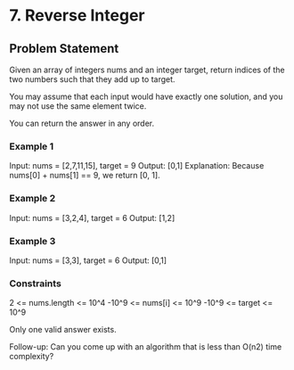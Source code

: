 # 7. Reverse Integer

## Problem Statement

Given an array of integers nums and an integer target, return indices of the two numbers such that they add up to target.

You may assume that each input would have exactly one solution, and you may not use the same element twice.

You can return the answer in any order.

### Example 1

Input: nums = [2,7,11,15], target = 9
Output: [0,1]
Explanation: Because nums[0] + nums[1] == 9, we return [0, 1].

### Example 2

Input: nums = [3,2,4], target = 6
Output: [1,2]

### Example 3

Input: nums = [3,3], target = 6
Output: [0,1]

### Constraints

2 <= nums.length <= 10^4
-10^9 <= nums[i] <= 10^9
-10^9 <= target <= 10^9

Only one valid answer exists.

Follow-up: Can you come up with an algorithm that is less than O(n2) time complexity?
